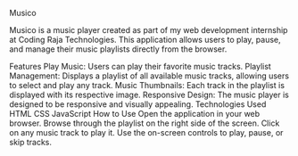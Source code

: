 Musico

Musico is a music player created as part of my web development internship at Coding Raja Technologies. This application allows users to play, pause, and manage their music playlists directly from the browser.

Features
Play Music: Users can play their favorite music tracks.
Playlist Management: Displays a playlist of all available music tracks, allowing users to select and play any track.
Music Thumbnails: Each track in the playlist is displayed with its respective image.
Responsive Design: The music player is designed to be responsive and visually appealing.
Technologies Used
HTML
CSS
JavaScript
How to Use
Open the application in your web browser.
Browse through the playlist on the right side of the screen.
Click on any music track to play it.
Use the on-screen controls to play, pause, or skip tracks.
